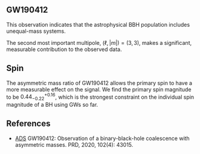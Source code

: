 ## GW190412

This observation indicates that the astrophysical BBH population includes unequal-mass systems.

The second most important multipole, $(\ell,|m|)=(3,3)$, makes a significant, measurable contribution to the observed data.

## Spin

The asymmetric mass ratio of GW190412 allows the primary spin to have a more measurable effect on the signal. We find the primary spin magnitude to be $0.44_{-0.22}^{+0.16}$, which is the strongest constraint on the individual spin magnitude of a BH using GWs so far.

## References

- [ADS](https://ui.adsabs.harvard.edu/abs/2020PhRvD.102d3015A) GW190412: Observation of a binary-black-hole coalescence with asymmetric masses. PRD, 2020, 102(4): 43015.